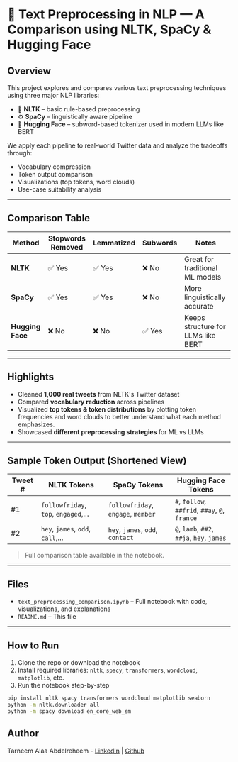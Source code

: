 # 🧠 Text Preprocessing in NLP — A Comparison using NLTK, SpaCy & Hugging Face

## Overview
This project explores and compares various text preprocessing techniques using three major NLP libraries:

- 🧰 **NLTK** – basic rule-based preprocessing  
- ⚙️ **SpaCy** – linguistically aware pipeline  
- 🤗 **Hugging Face** – subword-based tokenizer used in modern LLMs like BERT

We apply each pipeline to real-world Twitter data and analyze the tradeoffs through:

- Vocabulary compression  
- Token output comparison  
- Visualizations (top tokens, word clouds)  
- Use-case suitability analysis

---

## Comparison Table

| Method           | Stopwords Removed | Lemmatized | Subwords | Notes                              |
|------------------|-------------------|------------|----------|------------------------------------|
| **NLTK**         | ✅ Yes            | ✅ Yes     | ❌ No    | Great for traditional ML models    |
| **SpaCy**        | ✅ Yes            | ✅ Yes     | ❌ No    | More linguistically accurate       |
| **Hugging Face** | ❌ No             | ❌ No      | ✅ Yes   | Keeps structure for LLMs like BERT |

---

## Highlights

- Cleaned **1,000 real tweets** from NLTK's Twitter dataset  
- Compared **vocabulary reduction** across pipelines  
- Visualized **top tokens & token distributions** by plotting token frequencies and word clouds to better understand what each method emphasizes.
- Showcased **different preprocessing strategies** for ML vs LLMs  

---

## Sample Token Output (Shortened View)

| Tweet # | NLTK Tokens                           | SpaCy Tokens                        | Hugging Face Tokens                            |
|--------|----------------------------------------|-------------------------------------|------------------------------------------------|
| #1     | `followfriday`, `top`, `engaged`,...   | `followfriday`, `engage`, `member` | `#`, `follow`, `##frid`, `##ay`, `@`, `france` |
| #2     | `hey`, `james`, `odd`, `call`,...      | `hey`, `james`, `odd`, `contact`   | `@`, `lamb`, `##2`, `##ja`, `hey`, `james`     |

> Full comparison table available in the notebook.

---

## Files

- `text_preprocessing_comparison.ipynb` – Full notebook with code, visualizations, and explanations  
- `README.md` – This file  

---

## How to Run

1. Clone the repo or download the notebook  
2. Install required libraries: `nltk`, `spacy`, `transformers`, `wordcloud`, `matplotlib`, etc.  
3. Run the notebook step-by-step

```bash
pip install nltk spacy transformers wordcloud matplotlib seaborn
python -m nltk.downloader all
python -m spacy download en_core_web_sm
```

## Author
Tarneem Alaa Abdelreheem - [LinkedIn](https://www.linkedin.com/in/tarneem-alaa-abdelreheem/) | [Github](https://github.com/TarneemAlaa1)
